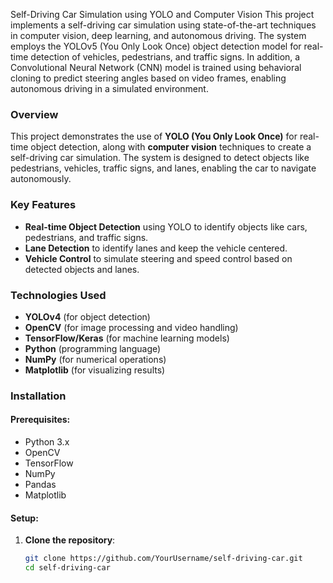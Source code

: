Self-Driving Car Simulation using YOLO and Computer Vision
This project implements a self-driving car simulation using state-of-the-art techniques in computer vision, deep learning, and autonomous driving. The system employs the YOLOv5 (You Only Look Once) object detection model for real-time detection of vehicles, pedestrians, and traffic signs. In addition, a Convolutional Neural Network (CNN) model is trained using behavioral cloning to predict steering angles based on video frames, enabling autonomous driving in a simulated environment.

### Overview
This project demonstrates the use of **YOLO (You Only Look Once)** for real-time object detection, along with **computer vision** techniques to create a self-driving car simulation. The system is designed to detect objects like pedestrians, vehicles, traffic signs, and lanes, enabling the car to navigate autonomously.

### Key Features
- **Real-time Object Detection** using YOLO to identify objects like cars, pedestrians, and traffic signs.
- **Lane Detection** to identify lanes and keep the vehicle centered.
- **Vehicle Control** to simulate steering and speed control based on detected objects and lanes.

### Technologies Used
- **YOLOv4** (for object detection)
- **OpenCV** (for image processing and video handling)
- **TensorFlow/Keras** (for machine learning models)
- **Python** (programming language)
- **NumPy** (for numerical operations)
- **Matplotlib** (for visualizing results)

### Installation

#### Prerequisites:
- Python 3.x
- OpenCV
- TensorFlow
- NumPy
- Pandas
- Matplotlib

#### Setup:
1. **Clone the repository**:
   ```bash
   git clone https://github.com/YourUsername/self-driving-car.git
   cd self-driving-car
